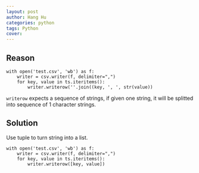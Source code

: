 ```yaml
---
layout: post
author: Hang Hu
categories: python
tags: Python 
cover: 
---
```


## Reason

```
with open('test.csv', 'wb') as f:
    writer = csv.writer(f, delimiter=",")
    for key, value in ts.iteritems():
        writer.writerow(''.join((key, ', ', str(value))
```


`writerow` expects a sequence of strings, if given one string, it will be splitted into sequence of 1 character strings.


## Solution


Use tuple to turn string into a list.


```
with open('test.csv', 'wb') as f:
    writer = csv.writer(f, delimiter=",")
    for key, value in ts.iteritems():
        writer.writerow([key, value])
```
